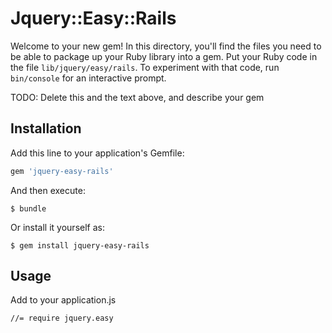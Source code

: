 # Jquery::Easy::Rails

Welcome to your new gem! In this directory, you'll find the files you need to be able to package up your Ruby library into a gem. Put your Ruby code in the file `lib/jquery/easy/rails`. To experiment with that code, run `bin/console` for an interactive prompt.

TODO: Delete this and the text above, and describe your gem

## Installation

Add this line to your application's Gemfile:

```ruby
gem 'jquery-easy-rails'
```

And then execute:

    $ bundle

Or install it yourself as:

    $ gem install jquery-easy-rails

## Usage

Add to your application.js
```
//= require jquery.easy
```
